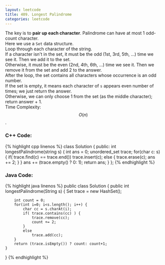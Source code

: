 ```yaml
---
layout: leetcode
title: 409. Longest Palindrome
categories: leetcode
---
```

The key is to **pair up each character**. 
Palindrome can have at most 1 odd-count character.  
Here we use a `Set` data structure.  
Loop through each character of the string.  
If a character isn't in the set, it must be the odd (1st, 3rd, 5th, ...) time we see it. Then we add it to the set.  
Otherwise, it must be the even (2nd, 4th, 6th, ...) time we see it. Then we remove it from the set and add 2 to the answer.  
After the loop, the set contains all characters whose occurrence is an odd number.  
If the set is empty, it means each character of `s` appears even number of times; we just return the answer.  
Otherwise, we can only choose 1 from the set (as the middle character); return answer + 1.  
Time Complexity: $$O(n)$$. 
### C++ Code:
{% highlight cpp linenos %}
class Solution {
public:
    int longestPalindrome(string s) {
        int ans = 0;
        unordered_set<char> trace;
        for(char c: s) {
            if( trace.find(c) == trace.end())   trace.insert(c);
            else {
                trace.erase(c);
                ans += 2;
            }
        }
        ans += (trace.empty() ? 0: 1);
        return ans;
    }
};
{% endhighlight %}
### Java Code:
{% highlight java linenos %}
public class Solution {
    public int longestPalindrome(String s) {
        Set<Character> trace = new HashSet<Character>();
        
        int count = 0;
        for(int i=0; i<s.length(); i++) {
            char cc = s.charAt(i);
            if( trace.contains(cc) ) {
                trace.remove(cc);
                count += 2;
            }
            else
                trace.add(cc);
        }
        return (trace.isEmpty()) ? count: count+1;
    }
}
{% endhighlight %}
